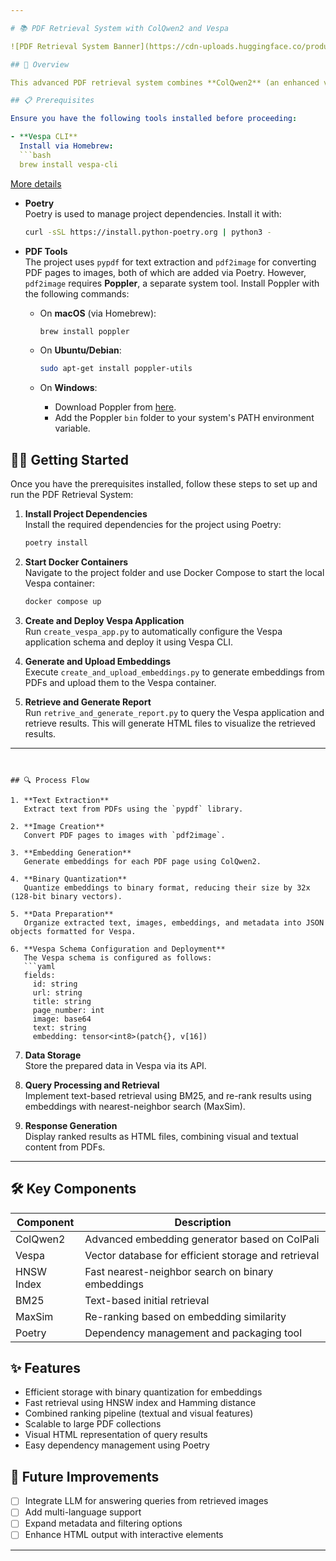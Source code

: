 ```yaml
---

# 📚 PDF Retrieval System with ColQwen2 and Vespa

![PDF Retrieval System Banner](https://cdn-uploads.huggingface.co/production/uploads/60f2e021adf471cbdf8bb660/La8vRJ_dtobqs6WQGKTzB.png)

## 🌟 Overview

This advanced PDF retrieval system combines **ColQwen2** (an enhanced version of ColPali) and **Vespa** to efficiently process, store, and retrieve PDF content using both textual and visual features.

## 📋 Prerequisites

Ensure you have the following tools installed before proceeding:

- **Vespa CLI**  
  Install via Homebrew:
  ```bash
  brew install vespa-cli
  ```
  [More details](https://docs.vespa.ai/en/vespa-cli.html)

- **Poetry**  
  Poetry is used to manage project dependencies. Install it with:
  ```bash
  curl -sSL https://install.python-poetry.org | python3 -
  ```

- **PDF Tools**  
  The project uses `pypdf` for text extraction and `pdf2image` for converting PDF pages to images, both of which are added via Poetry. However, `pdf2image` requires **Poppler**, a separate system tool. Install Poppler with the following commands:
  
  - On **macOS** (via Homebrew):
    ```bash
    brew install poppler
    ```

  - On **Ubuntu/Debian**:
    ```bash
    sudo apt-get install poppler-utils
    ```

  - On **Windows**:
    - Download Poppler from [here](http://blog.alivate.com.au/poppler-windows/).
    - Add the Poppler `bin` folder to your system's PATH environment variable.

## 🏃‍♂️ Getting Started

Once you have the prerequisites installed, follow these steps to set up and run the PDF Retrieval System:

1. **Install Project Dependencies**  
   Install the required dependencies for the project using Poetry:
   ```bash
   poetry install
   ```

2. **Start Docker Containers**  
   Navigate to the project folder and use Docker Compose to start the local Vespa container:
   ```bash
   docker compose up
   ```

3. **Create and Deploy Vespa Application**  
   Run `create_vespa_app.py` to automatically configure the Vespa application schema and deploy it using Vespa CLI.

4. **Generate and Upload Embeddings**  
   Execute `create_and_upload_embeddings.py` to generate embeddings from PDFs and upload them to the Vespa container.

5. **Retrieve and Generate Report**  
   Run `retrive_and_generate_report.py` to query the Vespa application and retrieve results. This will generate HTML files to visualize the retrieved results.

---
```


## 🔍 Process Flow

1. **Text Extraction**  
   Extract text from PDFs using the `pypdf` library.

2. **Image Creation**  
   Convert PDF pages to images with `pdf2image`.

3. **Embedding Generation**  
   Generate embeddings for each PDF page using ColQwen2.

4. **Binary Quantization**  
   Quantize embeddings to binary format, reducing their size by 32x (128-bit binary vectors).

5. **Data Preparation**  
   Organize extracted text, images, embeddings, and metadata into JSON objects formatted for Vespa.

6. **Vespa Schema Configuration and Deployment**  
   The Vespa schema is configured as follows:
   ```yaml
   fields:
     id: string
     url: string
     title: string
     page_number: int
     image: base64
     text: string
     embedding: tensor<int8>(patch{}, v[16])
   ```

7. **Data Storage**  
   Store the prepared data in Vespa via its API.

8. **Query Processing and Retrieval**  
   Implement text-based retrieval using BM25, and re-rank results using embeddings with nearest-neighbor search (MaxSim).

9. **Response Generation**  
   Display ranked results as HTML files, combining visual and textual content from PDFs.

---

## 🛠️ Key Components

| Component   | Description                                                 |
|-------------|-------------------------------------------------------------|
| ColQwen2    | Advanced embedding generator based on ColPali                |
| Vespa       | Vector database for efficient storage and retrieval          |
| HNSW Index  | Fast nearest-neighbor search on binary embeddings            |
| BM25        | Text-based initial retrieval                                 |
| MaxSim      | Re-ranking based on embedding similarity                     |
| Poetry      | Dependency management and packaging tool                     |

## ✨ Features

- Efficient storage with binary quantization for embeddings
- Fast retrieval using HNSW index and Hamming distance
- Combined ranking pipeline (textual and visual features)
- Scalable to large PDF collections
- Visual HTML representation of query results
- Easy dependency management using Poetry

## 🚀 Future Improvements

- [ ] Integrate LLM for answering queries from retrieved images
- [ ] Add multi-language support
- [ ] Expand metadata and filtering options
- [ ] Enhance HTML output with interactive elements

---